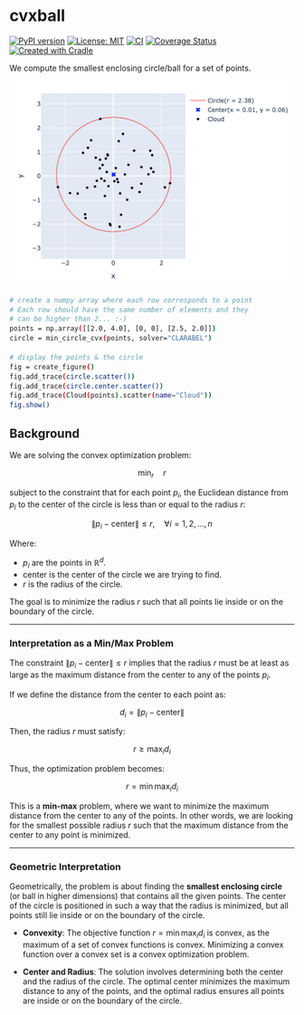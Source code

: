 # cvxball

[![PyPI version](https://badge.fury.io/py/cvxball.svg)](https://badge.fury.io/py/cvxball)
[![License: MIT](https://img.shields.io/badge/License-MIT-yellow.svg)](LICENSE.txt)
[![CI](https://github.com/cvxgrp/cvxball/actions/workflows/ci.yml/badge.svg)](https://github.com/cvxgrp/cvxball/actions/workflows/ci.yml)
[![Coverage Status](https://coveralls.io/repos/github/cvxgrp/cvxball/badge.svg?branch=main)](https://coveralls.io/github/cvxgrp/cvxball?branch=main)
[![Created with Cradle](https://img.shields.io/badge/Created%20with-Cradle-blue?style=flat-square)](https://github.com/tschm/package)

We compute the smallest enclosing circle/ball for a set of points.

![Smallest enclosing circle for $50$ random points](example.png)

```bash
# create a numpy array where each row corresponds to a point
# Each row should have the same number of elements and they
# can be higher than 2... :-)
points = np.array([[2.0, 4.0], [0, 0], [2.5, 2.0]])
circle = min_circle_cvx(points, solver="CLARABEL")

# display the points & the circle
fig = create_figure()
fig.add_trace(circle.scatter())
fig.add_trace(circle.center.scatter())
fig.add_trace(Cloud(points).scatter(name="Cloud"))
fig.show()

```

## Background

We are solving the convex optimization problem:

$$
\min_r \quad r
$$

subject to the constraint that for each point $p_i$, the Euclidean
distance from $p_i$ to the center of the circle is less than or
equal to the radius $r$:

$$
\| p_i - \text{center} \| \leq r, \quad \forall i = 1, 2, \dots, n
$$

Where:

- $p_i$ are the points in $\mathbb{R}^d$.
- $\text{center}$ is the center of the circle we are trying to find.
- $r$ is the radius of the circle.

The goal is to minimize the radius $r$ such that all points
lie inside or on the boundary of the circle.

---

### Interpretation as a Min/Max Problem

The constraint $\| p_i - \text{center} \| \leq r$ implies that
the radius $r$ must be at least as large as the maximum distance
from the center to any of the points $p_i$.

If we define the distance from the center to each point as:

$$
d_i = \| p_i - \text{center} \|
$$

Then, the radius $r$ must satisfy:

$$
r \geq \max_i d_i
$$

Thus, the optimization problem becomes:

$$
r = \min \max_i d_i
$$

This is a **min-max** problem, where we want to
minimize the maximum distance from the center to any of the points.
In other words, we are looking for the smallest possible radius $r$
such that the maximum distance from the center to any point is minimized.

---

### Geometric Interpretation

Geometrically, the problem is about finding the **smallest enclosing circle**
(or ball in higher dimensions) that contains all the given points.
The center of the circle is positioned in such a way that the radius
is minimized, but all points still lie inside or on the boundary of the circle.

- **Convexity**: The objective function $r = \min \max_i d_i$ is
convex, as the maximum of a set of convex functions is convex.
Minimizing a convex function over a convex set is a convex optimization problem.

- **Center and Radius**: The solution involves determining
both the center and the radius of the circle.
The optimal center minimizes the maximum distance to any of the points,
and the optimal radius ensures all points are inside
or on the boundary of the circle.
